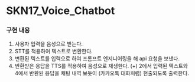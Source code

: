 # SKN17_Voice_Chatbot
### 구현 내용
1. 사용자 입력을 음성으로 받는다.
2. STT를 적용하여 텍스트로 변환한다.
3. 변환된 텍스트를 입력으로 하여 프롬프트 엔지니어링을 해 api 요청을 보낸다.
4. 반환받은 응답을 TTS를 적용하여 음성으로 재생한다.
(+) 2에서 입력된 텍스트와 4에서 반환된 응답을 채팅 내역 보듯이 (카카오톡 대화처럼) 현출되도록 출력한다.
